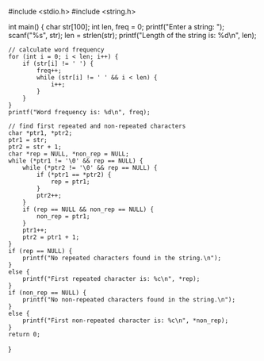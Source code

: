 #include <stdio.h>
#include <string.h>

int main() {
    char str[100];
    int len, freq = 0;
    printf("Enter a string: ");
    scanf("%s", str);
    len = strlen(str);
    printf("Length of the string is: %d\n", len);
    
    // calculate word frequency
    for (int i = 0; i < len; i++) {
        if (str[i] != ' ') {
            freq++;
            while (str[i] != ' ' && i < len) {
                i++;
            }
        }
    }
    printf("Word frequency is: %d\n", freq);
    
    // find first repeated and non-repeated characters
    char *ptr1, *ptr2;
    ptr1 = str;
    ptr2 = str + 1;
    char *rep = NULL, *non_rep = NULL;
    while (*ptr1 != '\0' && rep == NULL) {
        while (*ptr2 != '\0' && rep == NULL) {
            if (*ptr1 == *ptr2) {
                rep = ptr1;
            }
            ptr2++;
        }
        if (rep == NULL && non_rep == NULL) {
            non_rep = ptr1;
        }
        ptr1++;
        ptr2 = ptr1 + 1;
    }
    if (rep == NULL) {
        printf("No repeated characters found in the string.\n");
    }
    else {
        printf("First repeated character is: %c\n", *rep);
    }
    if (non_rep == NULL) {
        printf("No non-repeated characters found in the string.\n");
    }
    else {
        printf("First non-repeated character is: %c\n", *non_rep);
    }
    return 0;
}
